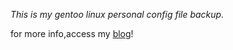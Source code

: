 *This is my gentoo linux personal config file backup.*

for more info,access my [blog][1]!

[1]: http://ibrother.github.io "ibrother’s blog"
